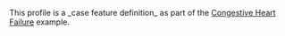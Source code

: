 This profile is a \_case feature definition\_ as part of the [Congestive Heart Failure](examples-chf.html) example.